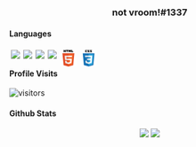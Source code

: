 <h3 align="center">not vroom!#1337</h3>

<h4>Languages</h4>
<img align="left" height="30" style="padding: 3px" src="https://cdn.freebiesupply.com/logos/large/2x/c-logo-png-transparent.png">
<img align="left" height="30" style="padding: 3px" src="https://imgur.com/eSDB6SC.png">
<img align="left" height="30" style="padding: 3px" src="https://imgur.com/uM72zqK.png">
<img align="left" height="30" style="padding: 3px" src="https://imgur.com/0iseWDK.png">
<img align="left" height="30" style="padding: 3px" src="https://raw.githubusercontent.com/github/explore/80688e429a7d4ef2fca1e82350fe8e3517d3494d/topics/html/html.png">
<img align="left" height="30" style="padding: 3px" src="https://raw.githubusercontent.com/github/explore/80688e429a7d4ef2fca1e82350fe8e3517d3494d/topics/css/css.png">
<br/>

#### Profile Visits
![visitors](https://visitor-badge.glitch.me/badge?page_id=vroomyy)

#### Github Stats
<p align = "center">
  <img height="150" src= "https://github-readme-stats.vercel.app/api?username=vroomyy&show_icons=true&theme=midnight-purple&hide=issues">
  <img height="150" src= https://github-readme-stats.vercel.app/api/top-langs/?username=vroomyy&layout=compact&theme=midnight-purple>
</p>
